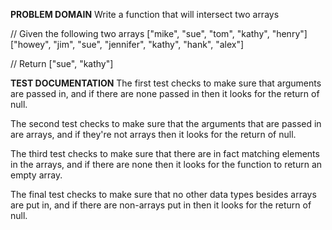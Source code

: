 **PROBLEM DOMAIN**
Write a function that will intersect two arrays

// Given the following two arrays
["mike", "sue", "tom", "kathy", "henry"]
["howey", "jim", "sue", "jennifer", "kathy", "hank", "alex"]

// Return
["sue", "kathy"]

**TEST DOCUMENTATION**
The first test checks to make sure that arguments are passed in, and if there are none passed in then it looks for the return of null.

The second test checks to make sure that the arguments that are passed in are arrays, and if they're not arrays then it looks for the return of null.

The third test checks to make sure that there are in fact matching elements in the arrays, and if there are none then it looks for the function to return an empty array.

The final test checks to make sure that no other data types besides arrays are put in, and if there are non-arrays put in then it looks for the return of null.